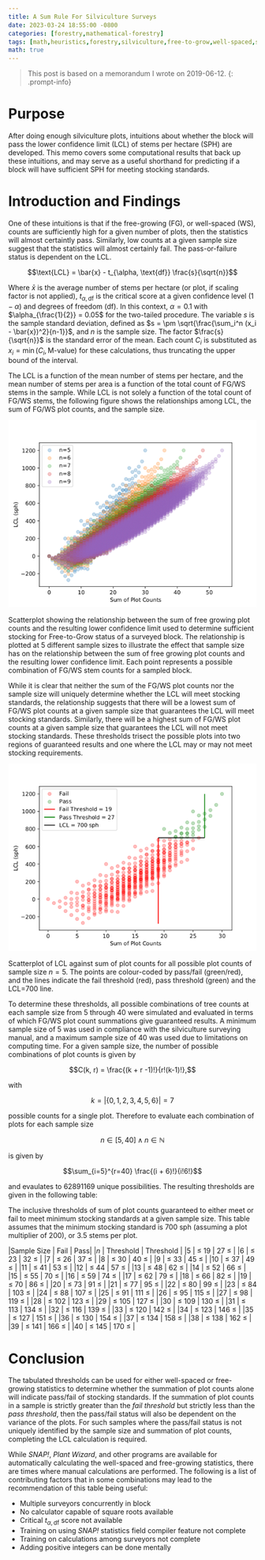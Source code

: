 ```yaml
---
title: A Sum Rule For Silviculture Surveys
date: 2023-03-24 18:55:00 -0800
categories: [forestry,mathematical-forestry]
tags: [math,heuristics,forestry,silviculture,free-to-grow,well-spaced,summation,silviculture-surveys]
math: true
---
```


> This post is based on a memorandum I wrote on 2019-06-12.
{: .prompt-info}

# Purpose

After doing enough silviculture plots, intuitions about whether the block will pass the lower confidence limit (LCL) of stems per hectare (SPH) are developed. This memo covers some computational results that back up these intuitions, and may serve as a useful shorthand for predicting if a block will have sufficient SPH for meeting stocking standards.

# Introduction and Findings
One of these intuitions is that if the free-growing (FG), or well-spaced (WS), counts are sufficiently high for a given number of plots, then the statistics will almost certaintly pass. Similarly, low counts at a given sample size suggest that the statistics will almost certainly fail. The pass-or-failure status is dependent on the LCL.

$$\text{LCL} = \bar{x} - t_{\alpha, \text{df}} \frac{s}{\sqrt{n}}$$

Where $\bar{x}$ is the average number of stems per hectare (or plot, if scaling factor is not applied), $t_{\alpha, \text{df}}$ is the critical score at a given confidence level ($1 -\alpha$) and degrees of freedom (df). In this context, $\alpha=0.1$ with $\alpha_{\frac{1}{2}} = 0.05$ for the two-tailed procedure. The variable $s$ is the sample standard deviation, defined as $s = \pm \sqrt{\frac{\sum_i^n (x_i - \bar{x})^2}{n-1}}$, and $n$ is the sample size. The factor $\frac{s}{\sqrt{n}}$ is the standard error of the mean. Each count $C_i$ is substituted as $x_i = \min(C_i, \text{M-value})$ for these calculations, thus truncating the upper bound of the interval.


The LCL is a function of the mean number of stems per hectare, and the mean number of stems per area is a function of the total count of FG/WS stems in the sample. While LCL is not solely a function of the total count of FG/WS stems, the following figure shows the relationships among LCL, the sum of FG/WS plot counts, and the sample size.

![](/assets/images/n_affects_sum_effect_on_LCL.png)

Scatterplot showing the relationship between the sum of free growing plot counts and the resulting lower confidence limit used to determine sufficient stocking for Free-to-Grow status of a surveyed block. The relationship is plotted at 5 different sample sizes to illustrate the effect that sample size has on the relationship between the sum of free growing plot counts and the resulting lower confidence limit. Each point represents a possible combination of FG/WS stem counts for a sampled block.


While it is clear that neither the sum of the FG/WS plot counts nor the sample size will uniquely determine whether the LCL will meet stocking standards, the relationship suggests that there will be a lowest sum of FG/WS plot counts at a given sample size that guarantees the LCL will meet stocking standards. Similarly, there will be a highest sum of FG/WS plot counts at a given sample size that guarantees the LCL will not meet stocking standards. These thresholds trisect the possible plots into two regions of guaranteed results and one where the LCL may or may not meet stocking requirements.


![](/assets/images/sum_lcl_thresh.png)

Scatterplot of LCL against sum of plot counts for all possible plot counts of sample size $n=5$. The points are colour-coded by pass/fail (green/red), and the lines indicate the fail threshold (red), pass threshold (green) and the LCL=700 line.

To determine these thresholds, all possible combinations of tree counts at each sample size from 5 through 40 were simulated and evaluated in terms of which FG/WS plot count summations give guaranteed results. A minimum sample size of 5 was used in compliance with the silviculture surveying manual, and a maximum sample size of 40 was used due to limitations on computing time. For a given sample size, the number of possible combinations of plot counts is given by 

$$C(k, r) = \frac{(k + r -1)!}{r!(k-1)!},$$ 

with 

$$k = |\{0,1,2,3,4,5,6\}| = 7$$ 

possible counts for a single plot. Therefore to evaluate each combination of plots for each sample size 

$$n \in [5, 40] \land n \in \mathbb{N}$$

is given by 

$$\sum_{i=5}^{r=40} \frac{(i + 6)!}{i!6!}$$

and evaulates to 62891169 unique possibilities. The resulting thresholds are given in the following table:

The inclusive thresholds of sum of plot counts guaranteed to either meet or fail to meet minimum stocking standards at a given sample size. This table assumes that the minimum stocking standard is 700 sph (assuming a plot multiplier of 200), or 3.5 stems per plot.

|Sample Size | Fail | Pass|
|$n$ | Threshold | Threshold |
|5  | $\leq$ 19  | 27 $\leq$ |
|6  | $\leq$ 23  | 32 $\leq$  |
|7  | $\leq$ 26  | 37 $\leq$  |
|8  | $\leq$ 30  | 40 $\leq$  |
|9  | $\leq$ 33  | 45 $\leq$  |
|10 | $\leq$ 37  | 49 $\leq$  |
|11 | $\leq$ 41  | 53 $\leq$  |
|12 | $\leq$ 44  | 57 $\leq$  |
|13 | $\leq$ 48  | 62 $\leq$  |
|14 | $\leq$ 52  | 66 $\leq$  |
|15 | $\leq$ 55  | 70 $\leq$  |
|16 | $\leq$ 59  | 74 $\leq$  |
|17 | $\leq$ 62  | 79 $\leq$  |
|18 | $\leq$ 66  | 82 $\leq$  |
|19 | $\leq$ 70  | 86 $\leq$  |
|20 | $\leq$ 73  | 91 $\leq$  |
|21 | $\leq$ 77  | 95 $\leq$  |
|22 | $\leq$ 80  | 99 $\leq$  |
|23 | $\leq$ 84  | 103 $\leq$ |
|24 | $\leq$ 88  | 107 $\leq$ |
|25 | $\leq$ 91  | 111 $\leq$ |
|26 | $\leq$ 95  | 115 $\leq$ |
|27 | $\leq$ 98  | 119 $\leq$ |
|28 | $\leq$ 102 | 123 $\leq$ |
|29 | $\leq$ 105 | 127 $\leq$ |
|30 | $\leq$ 109 | 130 $\leq$ |
|31 | $\leq$ 113 | 134 $\leq$ |
|32 | $\leq$ 116 | 139 $\leq$ |
|33 | $\leq$ 120 | 142 $\leq$ |
|34 | $\leq$ 123 | 146 $\leq$ |
|35 | $\leq$ 127 | 151 $\leq$ |
|36 | $\leq$ 130 | 154 $\leq$ |
|37 | $\leq$ 134 | 158 $\leq$ |
|38 | $\leq$ 138 | 162 $\leq$ |
|39 | $\leq$ 141 | 166 $\leq$ |
|40 | $\leq$ 145 | 170 $\leq$ |


# Conclusion
The tabulated thresholds can be used for either well-spaced or free-growing statistics to determine whether the summation of plot counts alone will indicate pass/fail of stocking standards. If the summation of plot counts in a sample is strictly greater than the *fail threshold* but strictly less than the *pass threshold*, then the pass/fail status will also be dependent on the variance of the plots. For such samples where the pass/fail status is not uniquely identified by the sample size and summation of plot counts, completing the LCL calculation is required.

While *SNAP!*, *Plant Wizard*, and other programs are available for automatically calculating the well-spaced and free-growing statistics, there are times where manual calculations are performed. The following is a list of contributing factors that in some combinations may lead to the recommendation of this table being useful:

- Multiple surveyors concurrently in block
- No calculator capable of square roots available
- Critical $t_{\alpha, \text{df}}$ score not available
- Training on using *SNAP!* statistics field compiler feature not complete
- Training on calculations among surveyors not complete
- Adding positive integers can be done mentally
